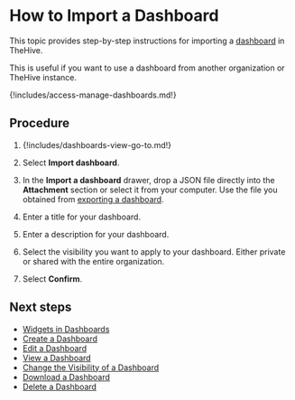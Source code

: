 # How to Import a Dashboard

This topic provides step-by-step instructions for importing a [dashboard](about-dashboards.md) in TheHive.

This is useful if you want to use a dashboard from another organization or TheHive instance.

{!includes/access-manage-dashboards.md!}

<h2>Procedure</h2>

1. {!includes/dashboards-view-go-to.md!}

2. Select **Import dashboard**.

3. In the **Import a dashboard** drawer, drop a JSON file directly into the **Attachment** section or select it from your computer. Use the file you obtained from [exporting a dashboard](export-a-dashboard.md).

4. Enter a title for your dashboard.

5. Enter a description for your dashboard.

6. Select the visibility you want to apply to your dashboard. Either private or shared with the entire organization.

7. Select **Confirm**.

<h2>Next steps</h2>

* [Widgets in Dashboards](widgets-dashboards.md)
* [Create a Dashboard](create-a-dashboard.md)
* [Edit a Dashboard](edit-a-dashboard.md)
* [View a Dashboard](view-a-dashboard.md)
* [Change the Visibility of a Dashboard](change-visibility-of-a-dashboard.md)
* [Download a Dashboard](download-a-dashboard.md)
* [Delete a Dashboard](delete-a-dashboard.md)